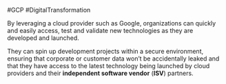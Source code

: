 #GCP #DigitalTransformation 

By leveraging a cloud provider such as Google, organizations can quickly and easily access, test and validate new technologies as they are developed and launched. 

They can spin up development projects within a secure environment, ensuring that corporate or customer data won’t be accidentally leaked and that they have access to the latest technology being launched by cloud providers and their **independent software vendor** (**ISV**) partners.
